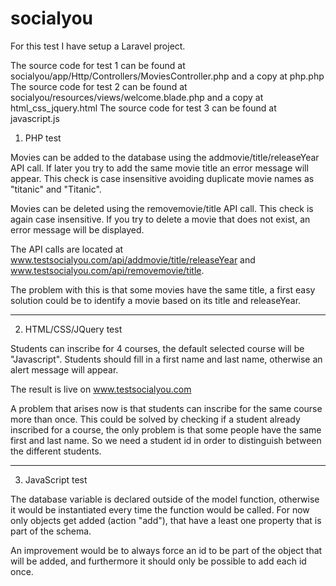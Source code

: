 # socialyou

For this test I have setup a Laravel project. 

The source code for test 1 can be found at socialyou/app/Http/Controllers/MoviesController.php and a copy at php.php
The source code for test 2 can be found at socialyou/resources/views/welcome.blade.php and a copy at html_css_jquery.html
The source code for test 3 can be found at javascript.js

1) PHP test

Movies can be added to the database using the addmovie/title/releaseYear API call. If later you try to add the same movie title an error message will appear. This check is case insensitive avoiding duplicate movie names as "titanic" and "Titanic".

Movies can be deleted using the removemovie/title API call. This check is again case insensitive. If you try to delete a movie that does not exist, an error message will be displayed.

The API calls are located at www.testsocialyou.com/api/addmovie/title/releaseYear and www.testsocialyou.com/api/removemovie/title.

The problem with this is that some movies have the same title, a first easy solution could be to identify a movie based on its title and releaseYear.

---------------------------------------------------------------------------------------------------------------------

2) HTML/CSS/JQuery test

Students can inscribe for 4 courses, the default selected course will be "Javascript". Students should fill in a first name and last name, otherwise an alert message will appear. 

The result is live on www.testsocialyou.com

A problem that arises now is that students can inscribe for the same course more than once. This could be solved by checking if a student already inscribed for a course, the only problem is that some people have the same first and last name. So we need a student id in order to distinguish between the different students.

---------------------------------------------------------------------------------------------------------------------

3) JavaScript test

The database variable is declared outside of the model function, otherwise it would be instantiated every time the function would be called. For now only objects get added (action "add"), that have a least one property that is part of the schema. 

An improvement would be to always force an id to be part of the object that will be added, and furthermore it should only be possible to add each id once.
